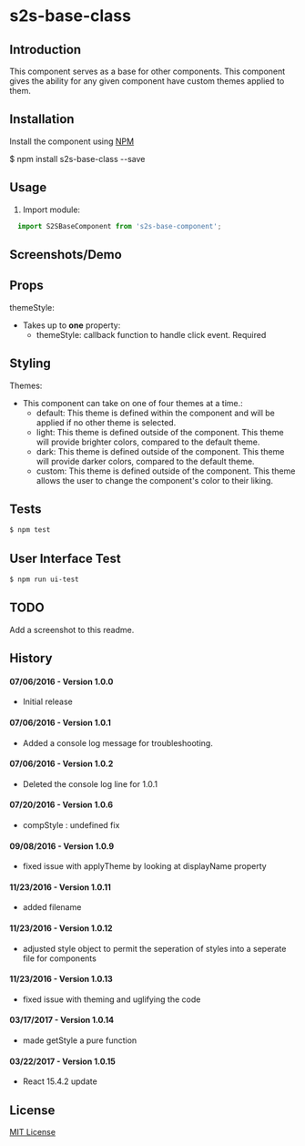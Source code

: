 s2s-base-class
==============

Introduction
------------

This component serves as a base for other components. This component gives the ability for any given component have custom themes applied to them.

Installation
------------

Install the component using [NPM](https://www.npmjs.com/)

$ npm install s2s-base-class --save

Usage
-----

1.	Import module:

```js
  import S2SBaseComponent from 's2s-base-component';
```

Screenshots/Demo
----------------

Props
-----

themeStyle:

-	Takes up to **one** property:
	-	themeStyle: callback function to handle click event. Required

Styling
-------

Themes:

-	This component can take on one of four themes at a time.:
	-	default: This theme is defined within the component and will be applied if no other theme is selected.
	-	light: This theme is defined outside of the component. This theme will provide brighter colors, compared to the default theme.
	-	dark: This theme is defined outside of the component. This theme will provide darker colors, compared to the default theme.
	-	custom: This theme is defined outside of the component. This theme allows the user to change the component's color to their liking.

Tests
-----

```sh
$ npm test
```

User Interface Test
-------------------

```sh
$ npm run ui-test
```

TODO
----

Add a screenshot to this readme.

History
-------

#### 07/06/2016 - Version 1.0.0

-	Initial release

#### 07/06/2016 - Version 1.0.1

-	Added a console log message for troubleshooting.

#### 07/06/2016 - Version 1.0.2

-	Deleted the console log line for 1.0.1

#### 07/20/2016 - Version 1.0.6

-	compStyle : undefined fix

#### 09/08/2016 - Version 1.0.9

-	fixed issue with applyTheme by looking at displayName property

#### 11/23/2016 - Version 1.0.11

-	added filename

#### 11/23/2016 - Version 1.0.12

-	adjusted style object to permit the seperation of styles into a seperate file for components

#### 11/23/2016 - Version 1.0.13

-	fixed issue with theming and uglifying the code

#### 03/17/2017 - Version 1.0.14

-	made getStyle a pure function

#### 03/22/2017 - Version 1.0.15

-	React 15.4.2 update

License
-------

[MIT License](http://opensource.org/licenses/MIT)
